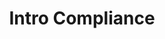 ---
title: "Intro Compliance"
description: "Are you looking for an introduction to Exoscale's data center processes and compliance topics? This INTRO Compliance Learning Path is perfect for non-technical individuals and covers the ground of all related topics. You'll learn about the benefits and challenges of compliance, sustainability, technical security, contractual setup, and response & support in modern IT scenarios, understand key concepts and terminology, and discover why these new rules are so important. "
themeColor: "#3C494F"
cardImage: "/images/learning-path/kubernetes-icon.svg"
courses: 7
weight: 3
---